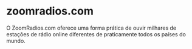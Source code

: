 # zoomradios.com
O ZoomRadios.com oferece uma forma prática de ouvir milhares de estações de rádio online diferentes de praticamente todos os países do mundo. 
